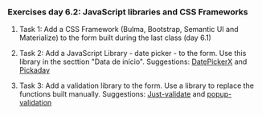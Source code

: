 ### Exercises day 6.2: JavaScript libraries and CSS Frameworks

1. Task 1: Add a CSS Framework (Bulma, Bootstrap, Semantic UI and Materialize) to the form built during the last class (day 6.1)

2. Task 2: Add a JavaScript Library - date picker - to the form. Use this library in the secttion "Data de início". Suggestions: [DatePickerX](https://github.com/AlexKrupko/DatePickerX) and [Pickaday](https://github.com/Pikaday/Pikaday)

3. Task 3: Add a validation library to the form. Use a library to replace the functions built manually. Suggestions: [Just-validate](https://github.com/horprogs/Just-validate) and [popup-validation](https://github.com/AntonLapshin/popup-validation)
